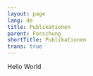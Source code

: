 ```yaml
---
layout: page
lang: de
title: Publikationen
parent: Forschung
shortTitle: Publikationen
trans: true
---
```

Hello World